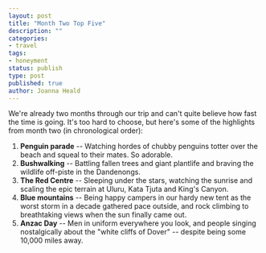 ```yaml
---
layout: post
title: "Month Two Top Five"
description: ""
categories:
- travel
tags:
- honeyment
status: publish
type: post
published: true
author: Joanna Heald
---
```


We're already two months through our trip and can't quite believe how fast the time is going. It's too hard to choose, but here's some of the highlights from month two (in chronological order):

1. **Penguin parade** -- Watching hordes of chubby penguins totter over the beach and squeal to their mates. So adorable.
1. **Bushwalking** -- Battling fallen trees and giant plantlife and braving the wildlife off-piste in the Dandenongs.
1. **The Red Centre** -- Sleeping under the stars, watching the sunrise and scaling the epic terrain at Uluru, Kata Tjuta and King's Canyon. 
1. **Blue mountains** --  Being happy campers in our hardy new tent as the worst storm in a decade gathered pace outside, and rock climbing to breathtaking views when the sun finally came out.
1. **Anzac Day** -- Men in uniform everywhere you look, and people singing nostalgically about the "white cliffs of Dover" -- despite being some 10,000 miles away. 
